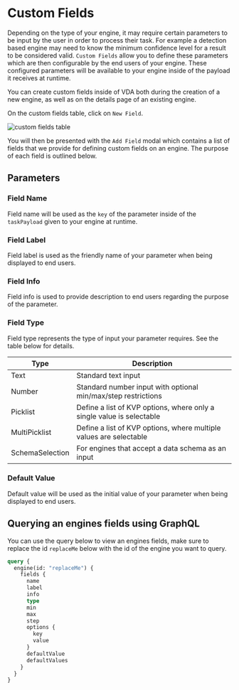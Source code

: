 # Custom Fields

Depending on the type of your engine, it may require certain parameters to be input by the user in order to process their task. For example a detection based engine may need to know the minimum confidence level for a result to be considered valid. `Custom Fields` allow you to define these parameters which are then configurable by the end users of your engine. These configured parameters will be available to your engine inside of the payload it receives at runtime.

You can create custom fields inside of VDA both during the creation of a new engine, as well as on the details page of an existing engine.

On the custom fields table, click on `New Field`.

![custom fields table](table.png)

You will then be presented with the `Add Field` modal which contains a list of fields that we provide for defining custom fields on an engine. The purpose of each field is outlined below.

## Parameters

### Field Name

Field name will be used as the `key` of the parameter inside of the `taskPayload` given to your engine at runtime.

### Field Label

Field label is used as the friendly name of your parameter when being displayed to end users.

### Field Info

Field info is used to provide description to end users regarding the purpose of the parameter.

### Field Type

Field type represents the type of input your parameter requires. See the table below for details.

| Type       | Description                                             |
| ---------- | --------------------------------------------------------|
| Text     | Standard text input                                       |
| Number      | Standard number input with optional min/max/step restrictions |
| Picklist      | Define a list of KVP options, where only a single value is selectable                                       |
| MultiPicklist     | Define a list of KVP options, where multiple values are selectable               |
| SchemaSelection     | For engines that accept a data schema as an input              |

### Default Value

Default value will be used as the initial value of your parameter when being displayed to end users.

## Querying an engines fields using GraphQL

You can use the query below to view an engines fields, make sure to replace the id `replaceMe` below with the id of the engine you want to query.

```graphql
query {
  engine(id: "replaceMe") {
    fields {
      name
      label
      info
      type
      min
      max
      step
      options {
        key
        value
      }
      defaultValue
      defaultValues
    }
  }
}
```
